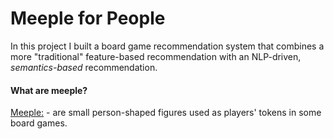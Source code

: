 
# Meeple for People


In this project I built a board game recommendation system that combines a more "traditional" feature-based recommendation with an NLP-driven, *semantics-based* recommendation. 


#### What are meeple?
[Meeple:](https://en.wiktionary.org/wiki/meeple) - are small person-shaped figures used as players' tokens in some board games. 


